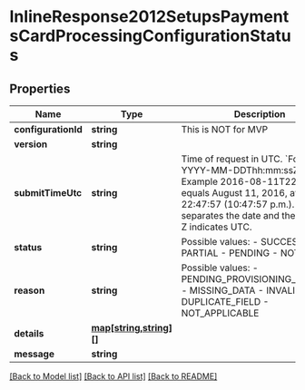 # InlineResponse2012SetupsPaymentsCardProcessingConfigurationStatus

## Properties
Name | Type | Description | Notes
------------ | ------------- | ------------- | -------------
**configurationId** | **string** | This is NOT for MVP | [optional] 
**version** | **string** |  | [optional] 
**submitTimeUtc** | **string** | Time of request in UTC. &#x60;Format: YYYY-MM-DDThh:mm:ssZ&#x60;  Example 2016-08-11T22:47:57Z equals August 11, 2016, at 22:47:57 (10:47:57 p.m.). The T separates the date and the time. The Z indicates UTC. | [optional] 
**status** | **string** | Possible values: - SUCCESS - PARTIAL - PENDING - NOT_SETUP | [optional] 
**reason** | **string** | Possible values: - PENDING_PROVISIONING_PROCESS - MISSING_DATA - INVALID_DATA - DUPLICATE_FIELD - NOT_APPLICABLE | [optional] 
**details** | [**map[string,string][]**](map.md) |  | [optional] 
**message** | **string** |  | [optional] 

[[Back to Model list]](../README.md#documentation-for-models) [[Back to API list]](../README.md#documentation-for-api-endpoints) [[Back to README]](../README.md)


